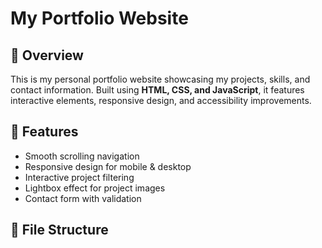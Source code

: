 # My Portfolio Website

## 🌟 Overview
This is my personal portfolio website showcasing my projects, skills, and contact information. Built using **HTML, CSS, and JavaScript**, it features interactive elements, responsive design, and accessibility improvements.

## 🚀 Features
- Smooth scrolling navigation
- Responsive design for mobile & desktop
- Interactive project filtering
- Lightbox effect for project images
- Contact form with validation

## 📂 File Structure
